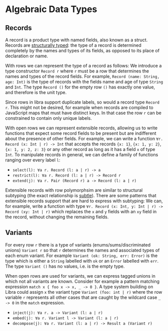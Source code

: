 # Algebraic Data Types

## Records

A record is a product type with named fields, also known as a struct.
Records are [structurally typed]: the type of a record is determined completely
by the names and types of its fields, as opposed to its place of declaration or name.

With rows we can represent the type of a record as follows:
We introduce a type constructor `Record r` where `r` must be a row that
determines the names and types of the record fields.
For example, `Record (name: String, age: Int)` is the type of records with the
fields name and age of type `String` and `Int`.
The type `Record ()` for the empty row `()` has exactly one value, and therefore
is the unit type.

Since rows in libra support duplicate labels, so would a record type `Record r`.
This might not be desired, for example when records are compiled to JavaScript maps
that must have distinct keys.
In that case the row `r` can be constrained to contain only unique labels.

With open rows we can represent extensible records, allowing us to write
functions that expect some record fields to be present but are indifferent about the presence of other fields.
For example, we can write a function `∀r. Record (x: Int | r) -> Int`
that accepts the records `{x: 1}`, `{x: 1, y: 2}`, `{x: 1, y: 2, z: 3}`
or any other record as long as it has a field `x` of type `Int`.
To manipulate records in general, we can define a family of functions ranging
over every label `l`:

 - `select(l): ∀a r. Record (l: a | r) -> a`
 - `restrict(l): ∀a r. Record (l: a | r) -> Record r`
 - `extend(j): ∀a r. Pair (Record r) a -> Record (l: a | r)`

Extensible records with row polymorphsim are similar to structural subtyping
(the exact relationship is [subtle](https://arxiv.org/pdf/2304.08267)).
There are some patterns that extensible records support that are hard to express
with subtyping:
We can, for example, write a function with type `∀r. Record (x: Int, y: Int | r) -> Record (xy: Int | r)` which replaces the `x` and `y` fields with an `xy` field in the record,
without changing the remaining fields.


## Variants

For every row `r` there is a type of variants (enums/sums/discriminated unions) `Variant r` so that `r` determines the names and associated types of each enum variant.
For example `Variant (ok: String, err: Error)` is the type which is either a `String`
labelled with `ok` or an `Error` labelled with `err`. The type `Variant ()` has no values, i.e. is the empty type.

When open rows are used for variants, we can express tagged unions in which not
 all variants are known. Consider for example a pattern matching expression
 `match x { foo x -> x, _ -> 0 }`. A type system building on Libra could assign
 `x` the variant type `Variant (foo: int | r)` where the row variable `r`
 represents all other cases that are caught by the wildcard case `_ -> 0`
 in the `match` expression.

 - `inject(j): ∀a r. a -> Variant (l: a | r)`
 - `embed(j): ∀a r. Variant l -> Variant (l: a | r)`
 - `decompose(j): ∀a r. Variant (l: a | r) -> Result a (Variant r)`


[structurally typed]: https://en.wikipedia.org/wiki/Structural_type_system
